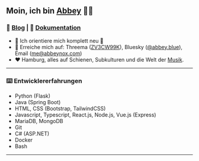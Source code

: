 
## Moin, ich bin [Abbey](https://abbeynox.com) 🤘🏽
<!-- [![alt text][1.1]][1]-->

### 🚆 [Blog](https://abbeynox.com) | 📄 [Dokumentation](https://docs.abbeynox.com)
- 🔭 Ich orientiere mich komplett neu 🌟
- 💬 Erreiche mich auf: Threema ([ZV3CW99K](https://threema.id/ZV3CW99K)), Bluesky ([@abbey.blue](http://bsky.app/profile/abbey.blue)), Email ([me@abbeynox.com](mailto:me@abbeynox.com))
- ❤️ Hamburg, alles auf Schienen, Subkulturen und die Welt der [Musik](https://abbeynox.com/music).
---

### ⌨️ Entwicklererfahrungen
- Python (Flask)
- Java (Spring Boot)
- HTML, CSS (Bootstrap, TailwindCSS)
- Javascript, Typescript, React.js, Node.js, Vue.js (Express)
- MariaDB, MongoDB
- Git
- C# (ASP.NET)
- Docker
- Bash
---




